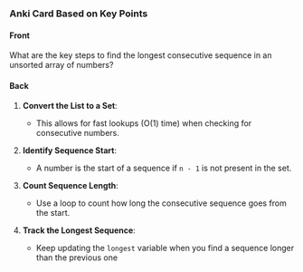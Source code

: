 ### Anki Card Based on Key Points

#### Front
What are the key steps to find the longest consecutive sequence in an unsorted array of numbers?

#### Back
1. **Convert the List to a Set**:
   - This allows for fast lookups (O(1) time) when checking for consecutive numbers.

2. **Identify Sequence Start**:
   - A number is the start of a sequence if `n - 1` is not present in the set.

3. **Count Sequence Length**:
   - Use a loop to count how long the consecutive sequence goes from the start.

4. **Track the Longest Sequence**:
   - Keep updating the `longest` variable when you find a sequence longer than the previous one